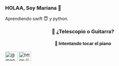 ### HOLAA, Soy Mariana 👋 
Aprendiendo swift :innocent: y python.

<h3 align="center">🔭 ¿Telescopio o Guitarra? </h3>
<h4 align="center">👯 Intentando tocar el piano</h4>

<a href="https://twitter.com/@magui_cr" target="blank"><img align="center" src="https://cdn.jsdelivr.net/npm/simple-icons@3.0.1/icons/twitter.svg" alt="@magui_cr" height="30" width="40" /></a>
<a href="https://www.linkedin.com/in/mariana-carrillo-ruiz-9b2bb2118/" target="blank"><img align="center" src="https://cdn.jsdelivr.net/npm/simple-icons@3.0.1/icons/linkedin.svg" alt="https://www.linkedin.com/in/mariana-carrillo-ruiz-9b2bb2118/" height="30" width="40" /></a>
</p>



